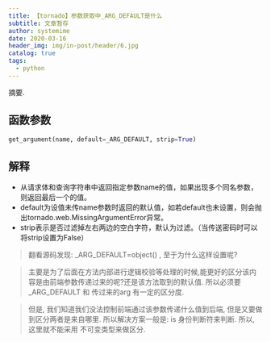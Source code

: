 ```yaml
---
title: 【tornado】参数获取中_ARG_DEFAULT是什么
subtitle: 文章暂存
author: systemime
date: 2020-03-16
header_img: img/in-post/header/6.jpg
catalog: true
tags:
  - python
---
```

摘要.

<!-- more -->
<a name="nHCbd"></a>
## 函数参数
```python
get_argument(name, default=_ARG_DEFAULT, strip=True)
```
<a name="yLSQw"></a>
## 解释

- 从请求体和查询字符串中返回指定参数name的值，如果出现多个同名参数，则返回最后一个的值。
- default为设值未传name参数时返回的默认值，如若default也未设置，则会抛出tornado.web.MissingArgumentError异常。
- strip表示是否过滤掉左右两边的空白字符，默认为过滤。（当传送密码时可以将strip设置为False）



> 翻看源码发现: _ARG_DEFAULT=object() , 至于为什么这样设置呢?
> 

> 主要是为了后面在方法内部进行逻辑校验等处理的时候,能更好的区分该内容是由前端参数传递过来的呢?还是该方法取到的默认值. 所以必须要 _ARG_DEFAULT 和 传过来的arg 有一定的区分度.
> 

> 但是, 我们知道我们没法控制前端通过该参数传递什么值到后端, 但是又要做到区分两者是来自哪里. 所以解决方案一般是: is 身份判断符来判断. 所以, 这里就不能采用 不可变类型来做区分.

